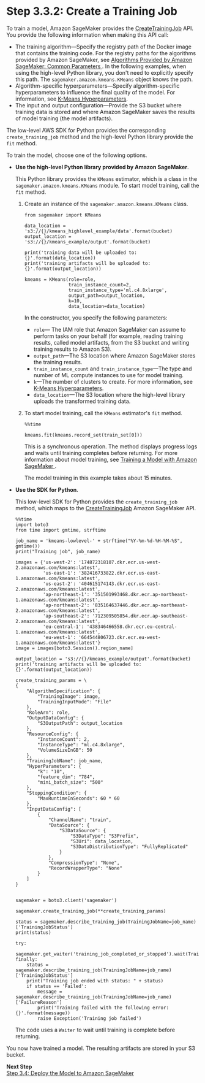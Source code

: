 # Step 3\.3\.2: Create a Training Job<a name="ex1-train-model-create-training-job"></a>

To train a model, Amazon SageMaker provides the [CreateTrainingJob](API_CreateTrainingJob.md) API\. You provide the following information when making this API call:
+ The training algorithm—Specify the registry path of the Docker image that contains the training code\. For the registry paths for the algorithms provided by Amazon SageMaker, see [Algorithms Provided by Amazon SageMaker: Common Parameters ](sagemaker-algo-docker-registry-paths.md)\. In the following examples, when using the high\-level Python library, you don't need to explicitly specify this path\. The `sagemaker.amazon.kmeans.KMeans` object knows the path\.
+ Algorithm\-specific hyperparameters—Specify algorithm\-specific hyperparameters to influence the final quality of the model\. For information, see [K\-Means Hyperparameters](k-means-api-config.md)\.
+ The input and output configuration—Provide the S3 bucket where training data is stored and where Amazon SageMaker saves the results of model training \(the model artifacts\)\. 

The low\-level AWS SDK for Python provides the corresponding `create_training_job` method and the high\-level Python library provide the `fit` method\. 

To train the model, choose one of the following options\. 
+ **Use the high\-level Python library provided by Amazon SageMaker**\.

  This Python library provides the `KMeans` estimator, which is a class in the `sagemaker.amazon.kmeans.KMeans` module\. To start model training, call the `fit` method\. 

  1. Create an instance of the `sagemaker.amazon.kmeans.KMeans` class\. 

     ```
     from sagemaker import KMeans
     
     data_location = 's3://{}/kmeans_highlevel_example/data'.format(bucket)
     output_location = 's3://{}/kmeans_example/output'.format(bucket)
     
     print('training data will be uploaded to: {}'.format(data_location))
     print('training artifacts will be uploaded to: {}'.format(output_location))
     
     kmeans = KMeans(role=role,
                     train_instance_count=2,
                     train_instance_type='ml.c4.8xlarge',
                     output_path=output_location,
                     k=10,
                     data_location=data_location)
     ```

     In the constructor, you specify the following parameters:
     + `role`— The IAM role that Amazon SageMaker can assume to perform tasks on your behalf \(for example, reading training results, called model artifacts, from the S3 bucket and writing training results to Amazon S3\)\.
     + `output_path`—The S3 location where Amazon SageMaker stores the training results\.
     + `train_instance_count` and `train_instance_type`—The type and number of ML compute instances to use for model training\.
     + `k`—The number of clusters to create\. For more information, see [K\-Means Hyperparameters](k-means-api-config.md)\.
     + `data_location`—The S3 location where the high\-level library uploads the transformed training data\. 

  1. To start model training, call the `KMeans` estimator's `fit` method\. 

     ```
     %%time
     
     kmeans.fit(kmeans.record_set(train_set[0]))
     ```

     This is a synchronous operation\. The method displays progress logs and waits until training completes before returning\. For more information about model training, see [Training a Model with Amazon SageMaker ](how-it-works-training.md)\.

     The model training in this example takes about 15 minutes\.
+ **Use the SDK for Python**\.

  This low\-level SDK for Python provides the `create_training_job` method, which maps to the [CreateTrainingJob](API_CreateTrainingJob.md) Amazon SageMaker API\. 

  ```
  %%time
  import boto3
  from time import gmtime, strftime
  
  job_name = 'kmeans-lowlevel-' + strftime("%Y-%m-%d-%H-%M-%S", gmtime())
  print("Training job", job_name)
  
  images = {'us-west-2': '174872318107.dkr.ecr.us-west-2.amazonaws.com/kmeans:latest',
            'us-east-1': '382416733822.dkr.ecr.us-east-1.amazonaws.com/kmeans:latest',
            'us-east-2': '404615174143.dkr.ecr.us-east-2.amazonaws.com/kmeans:latest',
            'ap-northeast-1': '351501993468.dkr.ecr.ap-northeast-1.amazonaws.com/kmeans:latest',
            'ap-northeast-2': '835164637446.dkr.ecr.ap-northeast-2.amazonaws.com/kmeans:latest',
            'ap-southeast-2': '712309505854.dkr.ecr.ap-southeast-2.amazonaws.com/kmeans:latest',
            'eu-central-1': '438346466558.dkr.ecr.eu-central-1.amazonaws.com/kmeans:latest',
            'eu-west-1': '664544806723.dkr.ecr.eu-west-1.amazonaws.com/kmeans:latest'}
  image = images[boto3.Session().region_name]
  
  output_location = 's3://{}/kmeans_example/output'.format(bucket)
  print('training artifacts will be uploaded to: {}'.format(output_location))
  
  create_training_params = \
  {
      "AlgorithmSpecification": {
          "TrainingImage": image,
          "TrainingInputMode": "File"
      },
      "RoleArn": role,
      "OutputDataConfig": {
          "S3OutputPath": output_location
      },
      "ResourceConfig": {
          "InstanceCount": 2,
          "InstanceType": "ml.c4.8xlarge",
          "VolumeSizeInGB": 50
      },
      "TrainingJobName": job_name,
      "HyperParameters": {
          "k": "10",
          "feature_dim": "784",
          "mini_batch_size": "500"
      },
      "StoppingCondition": {
          "MaxRuntimeInSeconds": 60 * 60
      },
      "InputDataConfig": [
          {
              "ChannelName": "train",
              "DataSource": {
                  "S3DataSource": {
                      "S3DataType": "S3Prefix",
                      "S3Uri": data_location,
                      "S3DataDistributionType": "FullyReplicated"
                  }
              },
              "CompressionType": "None",
              "RecordWrapperType": "None"
          }
      ]
  }
  
  
  sagemaker = boto3.client('sagemaker')
  
  sagemaker.create_training_job(**create_training_params)
  
  status = sagemaker.describe_training_job(TrainingJobName=job_name)['TrainingJobStatus']
  print(status)
  
  try:
      sagemaker.get_waiter('training_job_completed_or_stopped').wait(TrainingJobName=job_name)
  finally:
      status = sagemaker.describe_training_job(TrainingJobName=job_name)['TrainingJobStatus']
      print("Training job ended with status: " + status)
      if status == 'Failed':
          message = sagemaker.describe_training_job(TrainingJobName=job_name)['FailureReason']
          print('Training failed with the following error: {}'.format(message))
          raise Exception('Training job failed')
  ```

  The code uses a `Waiter` to wait until training is complete before returning\. 

You now have trained a model\. The resulting artifacts are stored in your S3 bucket\. 

**Next Step**  
[Step 3\.4: Deploy the Model to Amazon SageMaker](ex1-model-deployment.md)